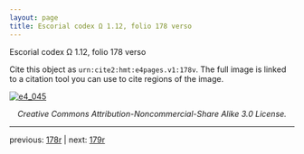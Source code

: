 ```yaml
---
layout: page
title: Escorial codex Ω 1.12, folio 178 verso
---
```


Escorial codex Ω 1.12, folio 178 verso

Cite this object as `urn:cite2:hmt:e4pages.v1:178v`.  The full image is linked to a citation tool you can use to cite regions of the image.

[![e4_045](http://www.homermultitext.org/iipsrv?IIIF=/project/homer/pyramidal/deepzoom/hmt/e4img/2017a/e4_045.tif/full/800,/0/default.jpg)](http://www.homermultitext.org/ict2/?urn=urn:cite2:hmt:e4img.2017a:e4_045) 

<p style="text-align: center; font-style: italic;">Creative Commons Attribution-Noncommercial-Share Alike 3.0 License.</p>

---

previous: [178r](../178r/) | next: [179r](../179r/)